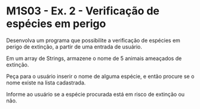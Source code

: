 # M1S03 - Ex. 2 - Verificação de espécies em perigo

Desenvolva um programa que possibilite a verificação de espécies em perigo de extinção, a partir de uma entrada de usuário.

Em um array de Strings, armazene o nome de 5 animais ameaçados de extinção.

Peça para o usuário inserir o nome de alguma espécie, e então procure se o nome existe na lista cadastrada.

Informe ao usuário se a espécie procurada está em risco de extinção ou não.
